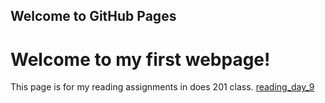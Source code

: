 ## Welcome to GitHub Pages
# Welcome to my first webpage!
This page is for my reading assignments in does 201 class.
[reading_day_9](reading_9_.md) 






